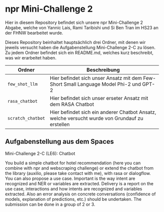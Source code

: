 # npr Mini-Challenge 2

Hier in diesem Repository befindet sich unsere npr Mini-Challenge 2 Abgabe, welche von Yannic Lais, Rami Taribishi und Si Ben Tran im HS23 an der FHNW bearbeitet wurde. 

Dieses Repository beinhaltet hauptsächlich drei Ordner, mit denen wir jeweils versucht haben die Aufgabenstellung Mini-Challenge 2-C zu lösen. Zu jedem Ordner befindet sich ein README.md, welches kurz beschreibt, was wir erarbeitet haben.

| Ordner | Beschreibung |
| --- | --- |
| `few_shot_llm` | Hier befindet sich unser Ansatz mit dem Few-Short Small Language Model Phi-2 und GPT-2 |
| `rasa_chatbot` | Hier befindet sich unser erseter Ansatz mit dem RASA Chatbot |
| `scratch_chatbot` | Hier befindet sich ein anderer Chatbot Ansatz, welche versucht wurde von Grundauf zu erstellen |


## Aufgabenstellung aus dem Spaces
Mini-Challenge 2-C (LE6): Chatbot

You build a simple chatbot for hotel recommendation (here you can combine with npr and webscraping challenge) or extend the chatbot from the library (auxilio, please take contact with me), with rasa or dialogflow. You can also propose a use case. Important is the way intent are recognized and NER or variables are extracted. Delivery is a report on the use case, interactions and how intents are recognized and variables extracted. Also an error analysis on concrete conversations (confidence of models, explanation of predictions, etc.) should be undertaken. The submission can be done in a group of 2 or 3.

